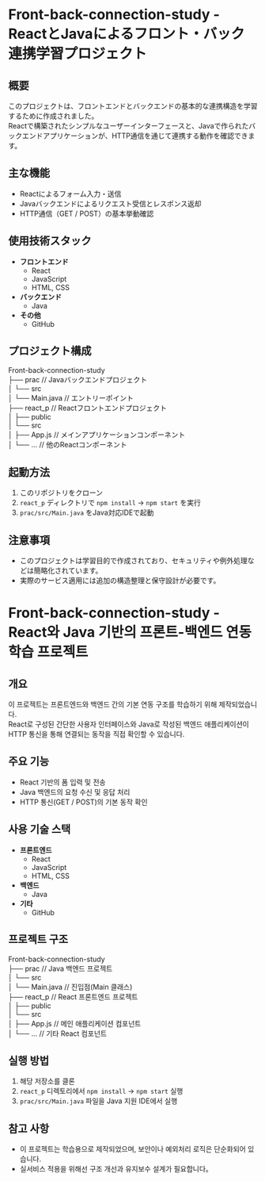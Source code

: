 # Front-back-connection-study - ReactとJavaによるフロント・バック連携学習プロジェクト

## 概要
このプロジェクトは、フロントエンドとバックエンドの基本的な連携構造を学習するために作成されました。  
Reactで構築されたシンプルなユーザーインターフェースと、Javaで作られたバックエンドアプリケーションが、HTTP通信を通じて連携する動作を確認できます。

## 主な機能
- Reactによるフォーム入力・送信  
- Javaバックエンドによるリクエスト受信とレスポンス返却  
- HTTP通信（GET / POST）の基本挙動確認  

## 使用技術スタック
- **フロントエンド**
  - React
  - JavaScript
  - HTML, CSS
- **バックエンド**
  - Java
- **その他**
  - GitHub

## プロジェクト構成

Front-back-connection-study  
├── prac // Javaバックエンドプロジェクト  
│   └── src  
│       └── Main.java // エントリーポイント  
├── react_p // Reactフロントエンドプロジェクト  
│   ├── public  
│   └── src  
│       ├── App.js // メインアプリケーションコンポーネント  
│       └── ... // 他のReactコンポーネント  

## 起動方法
1. このリポジトリをクローン  
2. `react_p` ディレクトリで `npm install` → `npm start` を実行  
3. `prac/src/Main.java` をJava対応IDEで起動

## 注意事項
- このプロジェクトは学習目的で作成されており、セキュリティや例外処理などは簡略化されています。  
- 実際のサービス適用には追加の構造整理と保守設計が必要です。



# Front-back-connection-study - React와 Java 기반의 프론트-백엔드 연동 학습 프로젝트

## 개요
이 프로젝트는 프론트엔드와 백엔드 간의 기본 연동 구조를 학습하기 위해 제작되었습니다.  
React로 구성된 간단한 사용자 인터페이스와 Java로 작성된 백엔드 애플리케이션이 HTTP 통신을 통해 연결되는 동작을 직접 확인할 수 있습니다.

## 주요 기능
- React 기반의 폼 입력 및 전송  
- Java 백엔드의 요청 수신 및 응답 처리  
- HTTP 통신(GET / POST)의 기본 동작 확인  

## 사용 기술 스택
- **프론트엔드**
  - React
  - JavaScript
  - HTML, CSS
- **백엔드**
  - Java
- **기타**
  - GitHub

## 프로젝트 구조

Front-back-connection-study  
├── prac // Java 백엔드 프로젝트  
│   └── src  
│       └── Main.java // 진입점(Main 클래스)  
├── react_p // React 프론트엔드 프로젝트  
│   ├── public  
│   └── src  
│       ├── App.js // 메인 애플리케이션 컴포넌트  
│       └── ... // 기타 React 컴포넌트  

## 실행 방법
1. 해당 저장소를 클론  
2. `react_p` 디렉토리에서 `npm install` → `npm start` 실행  
3. `prac/src/Main.java` 파일을 Java 지원 IDE에서 실행  

## 참고 사항
- 이 프로젝트는 학습용으로 제작되었으며, 보안이나 예외처리 로직은 단순화되어 있습니다.  
- 실서비스 적용을 위해선 구조 개선과 유지보수 설계가 필요합니다。
